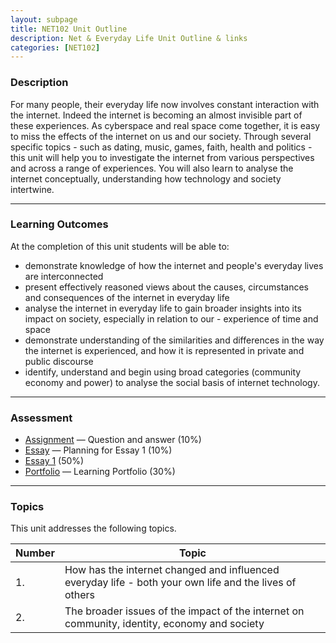 ```yaml
---
layout: subpage
title: NET102 Unit Outline
description: Net & Everyday Life Unit Outline & links
categories: [NET102]
---
```


### Description

For many people, their everyday life now involves constant interaction with the internet. Indeed the internet is becoming an almost invisible part of these experiences. As cyberspace and real space come together, it is easy to miss the effects of the internet on us and our society. Through several specific topics - such as dating, music, games, faith, health and politics - this unit will help you to investigate the internet from various perspectives and across a range of experiences. You will also learn to analyse the internet conceptually, understanding how technology and society intertwine.


--- 

### Learning Outcomes

At the completion of this unit students will be able to:

- demonstrate knowledge of how the internet and people's everyday lives are interconnected
- present effectively reasoned views about the causes, circumstances and consequences of the internet in everyday life
- analyse the internet in everyday life to gain broader insights into its impact on society, especially in relation to our - experience of time and space
- demonstrate understanding of the similarities and differences in the way the internet is experienced, and how it is represented in private and public discourse
- identify, understand and begin using broad categories (community economy and power) to analyse the social basis of internet technology.


--- 


### Assessment
- [Assignment](/uni/net102/a1/) — Question and answer (10%)
- [Essay](/uni/net102/a2/) — Planning for Essay 1 (10%)
- [Essay 1](/uni/net102/102/a3/) (50%)
- [Portfolio](/uni/net102/a4/) — Learning Portfolio (30%)


---

### Topics
This unit addresses the following topics.

Number	| Topic
 ------ | ------
1.      | How has the internet changed and influenced everyday life - both your own life and the lives of others
2.      | The broader issues of the impact of the internet on community, identity, economy and society
